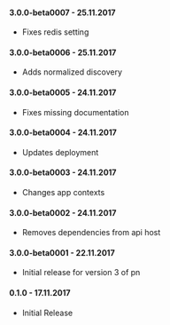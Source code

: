 #### 3.0.0-beta0007 - 25.11.2017
* Fixes redis setting

#### 3.0.0-beta0006 - 25.11.2017
* Adds normalized discovery

#### 3.0.0-beta0005 - 24.11.2017
* Fixes missing documentation

#### 3.0.0-beta0004 - 24.11.2017
* Updates deployment

#### 3.0.0-beta0003 - 24.11.2017
* Changes app contexts

#### 3.0.0-beta0002 - 24.11.2017
* Removes dependencies from api host

#### 3.0.0-beta0001 - 22.11.2017
* Initial release for version 3 of pn

#### 0.1.0 - 17.11.2017
* Initial Release

